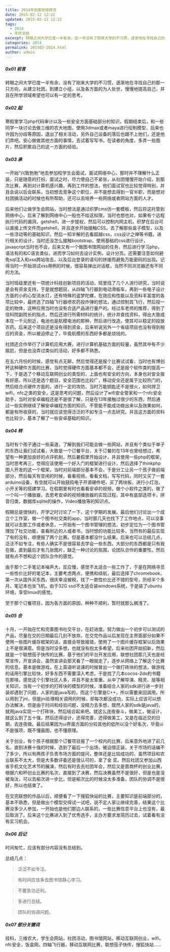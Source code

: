 ```yaml
---
title: 2014年的那些碎碎念
date: 2015-02-12 12:22
updated: 2015-02-12 12:22
tags: 
  - 2014
  - 年终总结
excerpt: 转眼之间大学已度一半有余，这一年没有了刚来大学的不习惯，逐渐地在寻找自己的那一只方向，经历过迷茫，也经历过幻想。收到过感动，也收到过挫折。在那片青葱岁月，却不忍唏嘘几句。
categories: 2014
permalink: 201502-2014.html
author: admin
---
```


##### 0x01 前言
转眼之间大学已度一半有余，没有了刚来大学的不习惯，逐渐地在寻找自己的那一只方向，从建立社团，到建立小组，以及各方面的为人处世，慢慢地提高自己，并且在所学领域希望也可以有一定的思考。
##### 0x02 起
寒假里学习php代码审计以及一些安全方面基础部分的知识，假期结束后，和一些同学一块讨论去做三维的农大地图，使用3dmax或者maya进行绘制模型，后来也许因为分歧等原因，退出了相关活动，另外自己设备的落后也跟不上他们，还是他们弄吧。安心做做其他方面的事情，去试着写写书，在读者的角度，多弄一些图片，然后积累自己的这一方面的经验。
##### 0x03 承
一开始“兴致勃勃”地去参加校学生会面试，面试网络中心，那时并不理解什么正装，只是随意的打扮，面试之时，尽力使自己不紧张，从社团慢慢开始介绍，到那次比赛，再到对计算机感兴趣，再到工作的想法，他们面试官也比较觉得特别，并且会说以后会联系，当初想去竞争这个职位，并不是想去得到一官半职，而是想对社团搞活动的时候也有所帮助，还可以去培养一些网络或者网站方面的人才。

后来他们让做学生会网站，当时想法是通过织梦cms仿一套模板，然后将这托管到网络中心，后来了解到网络中心一般也不给这权限，当时也想也对，如果有个远程执行代码的漏洞，getshell，进一步提权，然后可以控制内网主机，织梦在后台可以直接上传文件而getshell，并且逐步开始接触CSS，去了解那些盒子模型，以及一些浮动等的基础知识，然后一知半解的去看超越css，css设计之禅等书籍，进行相关的设计，当时还没怎么接触bootstrap，使用基础的css进行设计，javascript当时也不会，后来又有一个做图书馆网站的任务，然后进行学习php，语法有的和C语言类似，进而学习如何去设计实例，设计分页。还需要注意如何避免sql注入和xss跨站攻击，以及后台登录的语句的拼接而避免万能密码的出现。记得当时一开始测试xss用例的时候，很容易弹出对话框，当然不同浏览器还有不同的方法。

当时班级里还有一项统计科技创新项目的活动，班里找了几个人进行研究，当时说是会有资金支持，于是就想题目，从四轴飞行器到电动滑板车，再到一些电子设计方面的小的心型流水灯，还有特殊的盗梦陀螺，在效应和性能以及资料丰富度的各项比较中，最终选了四轴飞行器喷农药投炸弹的想法，通过控制其飞行，然后投一定的物体，这种应用当时也没有合适产品进行量产的。经过车老师的推荐，得到了信科院副院长的指点，然后还进行所需材料的统计，统计并查找资料，得出大致成本在一千元附近，电池也是航模电池的那种，然后进行改造，使其可以稳定的投放农药。后来这个项目还是没有得到资金，后来听说另外一个省级项目也没有得到相应的资金，所以被迫停止了，毕竟航模的东西好多都是烧钱的。

社团还合作举行了计算机应用大赛，进行计算机基础方面的较量，虽然其中有不少尴尬，但是也没弄过类似的活动，好多都不熟悉。

在五六月份的时候，感觉有点无聊，然后觉得还是报个比赛试试看，当时也有博创杯这种硬件方面的比赛，当时觉得硬件方面基本都不会，还是报个软件类的提高一下，于是选了个移动互联网创业的类型的，上面也有安全的方向，本身也对安全报有好感，所以还是选个题目，安全范围也比较广，移动安全还是属于比较热门的，然后结合点硬件方面的，进行一定的攻防，当时万能钥匙还不是很火，如何捍卫wifi，nfc之类的安全，这是思考的问题，然后设计了wifi安全管家和一个nfc安全助手，当时对安卓编程还是不是很了解，只是在13年接触过很少的东西，然后通过一些实例继续了解安卓编程方面的知识。不管能不能成功做出来以及效果如何，都是有所收获的，当时就应该觉得泛泛的不如专注一点去研究，并且这方面的资料也比较少，基本了解了一些安卓基础的知识。
##### 0x04 转
当时有个孩子通过一些渠道，了解到我们可能会做一些网站，并且有个类似于单子的东西让我们试试看，大致是一个订餐平台，关于订餐的在13年也曾经想过，希望有一种更加良好的点评机制，然后暑假里开始设计，并且使用一些php的框架，当时思考再三，觉得应该使用一个好入门的框架进行设计，然后选择了thinkphp国人开发的这一个框架，当时对前端部分基本不会，于是分工让另一个孩子做前端部分，然后每天有空闲的时候，看看视频，看看文档，写写代码，同时又买了一套arduino设备，有空就可以开始鼓捣电子开源硬件吧，买了两块板，进行小灯泡，小开关等的搭建学习。在假期里有时也看看安卓的视频，做个小软件之类的，做了一个叫一个播放器，去思考安卓的视频播放器的实现过程，其中有底部选项卡，拼音归类，数据库sqlite的操作，Video播放等的知识点。

假期总是很快的，开学之时讨论了一下，这个学期的发展。最后他们讨论出一个成立个工作室，做一个图书社交类的app，当时那几天也找下了工作地点，可以没事就可以去那工作或者休息，一开始有一个图书管理的想法，初步定位为一个图书管理加了社交功能，查看附近的人或者书，当时想的功能比较多，当然有的最后实现了有的没有，顺便报了两个比赛。但是基本都没什么结果。后来也可以总结几点，泛泛不如专注，有些人确实不是很容易去学会一些东西，大部分的东西都是只有我在做，直到最后才有几张图片，缺乏一种讨论的氛围，论团队合作的重要性。然后就有点不想和这个团队合作的感觉。

由于那个二手笔记本噪声大，反应慢，感觉不太适合一些工作了，于是在网络寻觅一些性价比好的笔记本，主要考虑两点，便携和续航，最后选择了chromebook，第一次从国外买东西，很庆幸没被税，找了一款性价比还不错的型号，历经半个多月，笔记本也坐飞机。由于32G ssd不太适合装windows系统，于是装了ubuntu环境，享受linux的感觉。

至于那个订餐项目，因为各方面的原因，种种不顺利，暂时就那么搁浅了。
##### 0x05 合
十月，一开始在忙和完善图书社交平台，在赶进度。努力做出一个初步可以测试的产品，尽量在交的日期最后几刻不放弃。在交完作品以后发现在主界面部分如果不使用一些图片缓存框架的话，直接会导致报错，使用了一个图片缓存框架以后效果上不是很满意。但是当时没多想，也就没有抱太多希望。后来社团开始招新，然后就是一个联想茄子快传的比赛，基于他们的平台开发应用，联想社团那几天也是经常宣传，开宣讲会，虽然宣讲会那天看了一眼就走了，逐步从网络上了解这个比赛的信息，基本是做游戏，在上英语听说课的时候冒出一个做打砖块的想法，做游戏的话用引擎比较快，好多东西不需要深入考虑，于是找了几本cocos-2dx的书籍在那啃，感觉这个引擎社区人多，并且不是太笨重。从中了解导演、精灵、层等相关知识，当有一个初步的打砖块的模型的时候，准备结合人家的sdk进行进一步封装却遇到了问题，人家的是java写的，而这个引擎是C++，所以需要来回调用，所以用到了jni，但是jni处理相关调用的时候，却每次都没成功，实际上应该可以想办法解决，但是由于时间和经验问题，没精力去多想，既然人家的sdk是java的，就用java实现一个打砖块，然后结合起来吧。就这么连夜奋斗，做美工，做设计，就这么到了五十强，然后还得设计，还得完善，还得做美工，又是在临近交的日期，去连夜做。最后结果因为ui界面方面的分较其他的低所以没个好名次，毕竟ui不是强项，既不懂画图，也不懂原理。

关于创业，有个孩子根据那个订餐项目报了一个校内的比赛，后来意外地进了前几名，直到决赛十强的时候，选到了最后一个出场，被迫借正装，关于市场的话编不了多少，所以有两孩子负责市场方面的提问，整体还是比较成功的，虽然项目和农业联系不太大，但是大多数评委还是很认可的，拿了金 奖。然后社团又参加山西省手机文化艺术节的展演，然后有时去去社团年会，然后又是晋商杯的创业比赛，根据六和杯创业比赛的名次，直接到了决赛，然后决赛虽然不是很好，但是也是没被淘汰，可以去榆次进一步比，但是榆次比的时候没太多准备，团队的协调不是很好，所以也结束了。

在交完联想的作品以后，顺便看了一下搜狐快站的比赛，主要知识是前端部分的，基本不熟悉，但是做出个模型交得试一试吧，说不定人家让继续完善，结果这个比赛没多少人参加，一开始也是他们那边人联系的，一些比赛信息平台上也没有，最后取消了。后来这个比赛进入到了优秀选手，主办方要求发简历过去，试着看有没有实习机会。

##### 0x06 后记
时间匆忙，应该有部分内容没有总结到。

总结几点：

> 泛泛不如专注。

> 有时间应该多去图书馆静心学习。

> 不要急功近利。

> 多进行总结。

> 团队的协调问题。

##### 0x07 部分关键词
挂科，三维农大，学生会网站，社团活动，图书馆网站，移动互联网创业，wifi，nfc安全，饭盒网，四轴飞行器，移动互联网比赛，联想茄子快传，搜狐快站……
